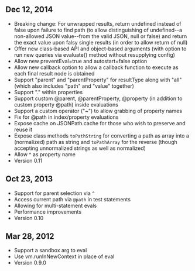 ## Dec 12, 2014
* Breaking change: For unwrapped results, return undefined instead of false upon failure to find path (to allow distinguishing of undefined--a non-allowed JSON value--from the valid JSON, null or false) and return the exact value upon falsy single results (in order to allow return of null)
* Offer new class-based API and object-based arguments (with option to run new queries via evaluate() method without resupplying config)
* Allow new preventEval=true and autostart=false option
* Allow new callback option to allow a callback function to execute as each final result node is obtained
* Support "parent" and "parentProperty" for resultType along with "all" (which also includes "path" and "value" together)
* Support "." within properties
* Support custom @parent, @parentProperty, @property (in addition to custom property @path) inside evaluations
* Support a custom operator ("~") to allow grabbing of property names
* Fix for @path in index/property evaluations
* Expose cache on JSONPath.cache for those who wish to preserve and reuse it
* Expose class methods `toPathString` for converting a path as array into a (normalized) path as string and `toPathArray` for the reverse (though accepting unnormalized strings as well as normalized)
* Allow ^ as property name
* Version 0.11

## Oct 23, 2013

* Support for parent selection via `^`
* Access current path via `@path` in test statements
* Allowing for multi-statement evals
* Performance improvements
* Version 0.10

## Mar 28, 2012

* Support a sandbox arg to eval
* Use vm.runInNewContext in place of eval
* Version 0.9.0
